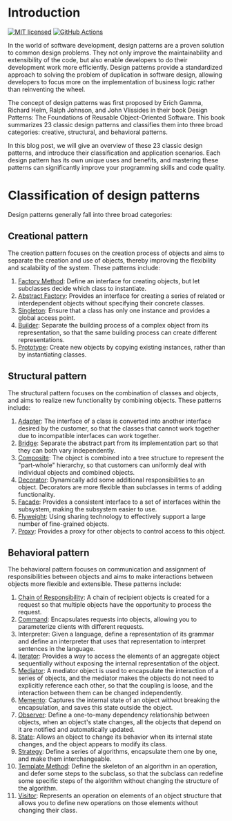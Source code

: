 # Introduction

[![MIT licensed](https://img.shields.io/badge/license-MIT-blue.svg)]([https://gitlab.aiursoft.cn/aiursoft/tracer/-/blob/master/](https://github.com/Tangtang1997/DesignPatterns/edit/master/)LICENSE)
[![GitHub Actions](https://github.com/Tangtang1997/DesignPatterns/workflows/.NET/badge.svg)](https://github.com/Tangtang1997/DesignPatterns/actions)

In the world of software development, design patterns are a proven solution to common design problems. They not only improve the maintainability and extensibility of the code, but also enable developers to do their development work more efficiently. Design patterns provide a standardized approach to solving the problem of duplication in software design, allowing developers to focus more on the implementation of business logic rather than reinventing the wheel.

The concept of design patterns was first proposed by Erich Gamma, Richard Helm, Ralph Johnson, and John Vlissides in their book Design Patterns: The Foundations of Reusable Object-Oriented Software. This book summarizes 23 classic design patterns and classifies them into three broad categories: creative, structural, and behavioral patterns.

In this blog post, we will give an overview of these 23 classic design patterns, and introduce their classification and application scenarios. Each design pattern has its own unique uses and benefits, and mastering these patterns can significantly improve your programming skills and code quality.

# Classification of design patterns
Design patterns generally fall into three broad categories:

## Creational pattern
The creation pattern focuses on the creation process of objects and aims to separate the creation and use of objects, thereby improving the flexibility and scalability of the system. These patterns include:

1. [Factory Method](./doc/01-CreationMode/01-FactoryMethodPattern.md): Define an interface for creating objects, but let subclasses decide which class to instantiate.
2. [Abstract Factory](./doc/01-CreationMode/02-AbstractFactoryPattern.md): Provides an interface for creating a series of related or interdependent objects without specifying their concrete classes.
3. [Singleton](./doc/01-CreationMode/03-SingletonPattern.md): Ensure that a class has only one instance and provides a global access point.
4. [Builder](./doc/01-CreationMode/04-BuilderPattern.md): Separate the building process of a complex object from its representation, so that the same building process can create different representations.
5. [Prototype](./doc/01-CreationMode/05-ProtoTypePattern.md): Create new objects by copying existing instances, rather than by instantiating classes.

## Structural pattern
The structural pattern focuses on the combination of classes and objects, and aims to realize new functionality by combining objects. These patterns include:

1. [Adapter](./doc/02-StructureMode/01-AdapterPattern.md): The interface of a class is converted into another interface desired by the customer, so that the classes that cannot work together due to incompatible interfaces can work together.
2. [Bridge](./doc/02-StructureMode/02-BridgePattern.md): Separate the abstract part from its implementation part so that they can both vary independently.
3. [Composite](./doc/02-StructureMode/03-CompositePattern.md): The object is combined into a tree structure to represent the "part-whole" hierarchy, so that customers can uniformly deal with individual objects and combined objects.
4. [Decorator](./doc/02-StructureMode/04-DecoratorPattern.md): Dynamically add some additional responsibilities to an object. Decorators are more flexible than subclasses in terms of adding functionality.
5. [Facade](./doc/02-StructureMode/05-FacadePattern.md): Provides a consistent interface to a set of interfaces within the subsystem, making the subsystem easier to use.
6. [Flyweight](./doc/02-StructureMode/06-FlyweightPattern.md): Using sharing technology to effectively support a large number of fine-grained objects.
7. [Proxy](./doc/02-StructureMode/07-ProxyPattern.md): Provides a proxy for other objects to control access to this object.

## Behavioral pattern
The behavioral pattern focuses on communication and assignment of responsibilities between objects and aims to make interactions between objects more flexible and extensible. These patterns include:

1. [Chain of Responsibility](./doc/03-BehavioralMode/01-ChainOfResponsibilityPattern.md): A chain of recipient objects is created for a request so that multiple objects have the opportunity to process the request.
2. [Command](./doc/03-BehavioralMode/02-CommandPattern.md): Encapsulates requests into objects, allowing you to parameterize clients with different requests.
3. Interpreter: Given a language, define a representation of its grammar and define an interpreter that uses that representation to interpret sentences in the language.
4. [Iterator](./doc/03-BehavioralMode/04-IteratorPattern.md): Provides a way to access the elements of an aggregate object sequentially without exposing the internal representation of the object.
5. [Mediator](./doc/03-BehavioralMode/05-MediatorPattern.md): A mediator object is used to encapsulate the interaction of a series of objects, and the mediator makes the objects do not need to explicitly reference each other, so that the coupling is loose, and the interaction between them can be changed independently.
6. [Memento](./doc/03-BehavioralMode/06-MementoPattern.md): Captures the internal state of an object without breaking the encapsulation, and saves this state outside the object.
7. [Observer](./doc/03-BehavioralMode/07-ObserverPattern.md): Define a one-to-many dependency relationship between objects, when an object's state changes, all the objects that depend on it are notified and automatically updated.
8. [State](./doc/03-BehavioralMode/08-StatePattern.md): Allows an object to change its behavior when its internal state changes, and the object appears to modify its class.
9. [Strategy](./doc/03-BehavioralMode/09-StrategyPattern.md): Define a series of algorithms, encapsulate them one by one, and make them interchangeable.
10. [Template Method](./doc/03-BehavioralMode/10-TemplateMethodPattern.md): Define the skeleton of an algorithm in an operation, and defer some steps to the subclass, so that the subclass can redefine some specific steps of the algorithm without changing the structure of the algorithm.
11. [Visitor](./doc/03-BehavioralMode/11-VisitorPattern.md): Represents an operation on elements of an object structure that allows you to define new operations on those elements without changing their class.
